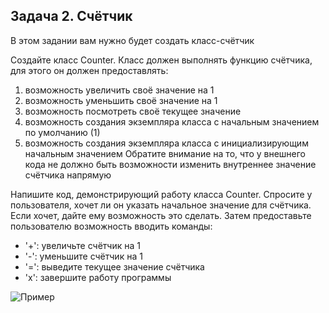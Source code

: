 ## Задача 2. Счётчик
В этом задании вам нужно будет создать класс-счётчик

Создайте класс Counter. Класс должен выполнять функцию счётчика, для этого он должен предоставлять:

1. возможность увеличить своё значение на 1
1. возможность уменьшить своё значение на 1
1. возможность посмотреть своё текущее значение
1. возможность создания экземпляра класса с начальным значением по умолчанию (1)
1. возможность создания экземпляра класса с инициализирующим начальным значением
Обратите внимание на то, что у внешнего кода не должно быть возможности изменить внутреннее значение счётчика напрямую

Напишите код, демонстрирующий работу класса Counter. Спросите у пользователя, хочет ли он указать начальное значение для счётчика. Если хочет, дайте ему возможность это сделать. Затем предоставьте пользователю возможность вводить команды:

* '+': увеличьте счётчик на 1
* '-': уменьшите счётчик на 1
* '=': выведите текущее значение счётчика
* 'x': завершите работу программы

![Пример](https://i.ibb.co/RDgfxNH/M4-L3-Task-2.jpg)